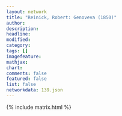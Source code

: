 ```yaml
---
layout: network
title: "Reinick, Robert: Genoveva (1850)"
author:
description:
headline:
modified:
category:
tags: []
imagefeature: 
mathjax: 
chart: 
comments: false
featured: false
list: false
networkdata: 139.json
---
```

{% include matrix.html %}
